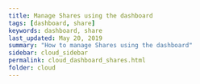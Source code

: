 ```yaml
---
title: Manage Shares using the dashboard
tags: [dashboard, share]
keywords: dashboard, share
last_updated: May 20, 2019
summary: "How to manage Shares using the dashboard"
sidebar: cloud_sidebar
permalink: cloud_dashboard_shares.html
folder: cloud
---
```


